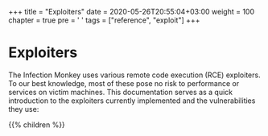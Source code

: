 +++
title = "Exploiters"
date = 2020-05-26T20:55:04+03:00
weight = 100
chapter = true
pre = '<i class="fas fa-ethernet"></i> '
tags = ["reference", "exploit"]
+++

# Exploiters

The Infection Monkey uses various remote code execution (RCE) exploiters. To our best knowledge, most of these pose no risk to performance or services on victim machines. This documentation serves as a quick introduction to the exploiters currently implemented and the vulnerabilities they use:

{{% children %}}
